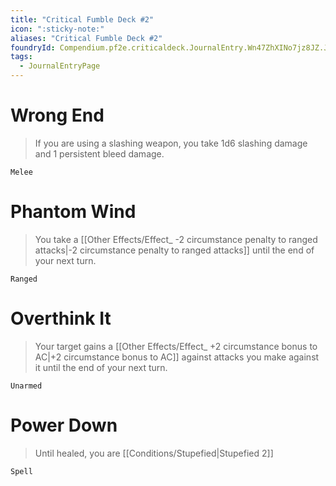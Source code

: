 ```yaml
---
title: "Critical Fumble Deck #2"
icon: ":sticky-note:"
aliases: "Critical Fumble Deck #2"
foundryId: Compendium.pf2e.criticaldeck.JournalEntry.Wn47ZhXINo7jz8JZ.JournalEntryPage.jvnfW76s6YjUo71n
tags:
  - JournalEntryPage
---
```

# Wrong End

> If you are using a slashing weapon, you take 1d6 slashing damage and 1 persistent bleed damage.

`Melee`

# Phantom Wind

> You take a [[Other Effects/Effect_ -2 circumstance penalty to ranged attacks|-2 circumstance penalty to ranged attacks]] until the end of your next turn.

`Ranged`

# Overthink It

> Your target gains a [[Other Effects/Effect_ +2 circumstance bonus to AC|+2 circumstance bonus to AC]] against attacks you make against it until the end of your next turn.

`Unarmed`

# Power Down

> Until healed, you are [[Conditions/Stupefied|Stupefied 2]]

`Spell`